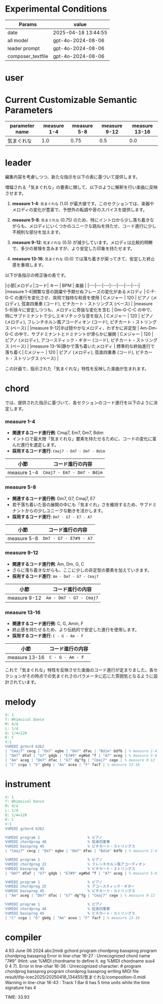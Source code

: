 # Experimental Conditions
|Params|value|
|---|---|
|date|	2025-04-18 13:44:55|
|all model|	gpt-4o-2024-08-06|
|leader prompt|	gpt-4o-2024-08-06|
|composer_textfile|	gpt-4o-2024-08-06|


# user  
# Current Customizable Semantic Parameters
| parameter name | measure 1-4 | measure 5-8 | measure 9-12 | measure 13-16 |
|---|---|---|---|---|
| 気まぐれな | 1.0 | 0.75 | 0.5 | 0.0 |


# leader  
編集内容を考慮しつつ、新たな指示を以下の表に基づいて提供します。

増幅される「気まぐれな」の要素に関して、以下のように解釈を行い楽曲に反映させます。

1. **measure 1-4**: `気まぐれな` (1.0) が最大値です。このセクションでは、楽器やメロディの変化が豊富で、予想外の転調や音のスパイスを提供します。

2. **measure 5-8**: `気まぐれな` (0.75) のため、特にイントロから少し落ち着きながらも、メロディにいくつかのユニークな跳ねを持たせ、コード進行に少し不規則な部分を加えます。

3. **measure 9-12**: `気まぐれな` (0.5) が減少しています。メロディは比較的明瞭で、多少の冒険を含みますが、より安定した印象を持たせます。

4. **measure 13-16**: `気まぐれな` (0.0) では落ち着きが戻ってきて、安定した終止感を重視します。

以下が各指示の修正後の表です。

|小節|メロディ|コード| キー | BPM | 楽器 |
|---|---|---|---|---|---|---|
|measure 1-4|頻繁な音の跳躍や予期せぬフレーズの変化があるメロディ | C-F-G-C の進行を変化させ、突飛で独特な和音を使用 | Cメジャー | 120 | ピアノ (メロディ), 弦楽四重奏 (コード), ピチカート・ストリングス (ベース) |
|measure 5-8|徐々に安定しつつも、メロディに奇抜な変化を含む | Dm-G-C-C の中で、特にサブドミナントで少しエキゾチックな音を投入 | Cメジャー | 120 | ピアノ (メロディ), フレンチホルン風アコーディオン (コード), ピチカート・ストリングス (ベース) |
|measure 9-12|半ば穏やかなメロディ、わずかに非定型 | Am-Dm-G-C の中で、サブドミナントとドミナントが滑らかに展開 | Cメジャー | 120 | ピアノ (メロディ), アコースティック・ギター (コード), ピチカート・ストリングス (ベース) |
|measure 13-16|静かで落ち着いたメロディ | 標準的な終始進行で落ち着く| Cメジャー | 120 | ピアノ (メロディ), 弦楽四重奏 (コード), ピチカート・ストリングス (ベース) |

この計画で、指示された「気まぐれな」特性を反映した楽曲が生まれます。

# chord  
では、提供された指示に基づいて、各セクションのコード進行を以下のように決定します。

### measure 1-4
- **関連するコード進行例**: Cmaj7, Em7, Dm7, Bdim
- イントロで最大限「気まぐれな」要素を持たせるために、コードの変化に富んだ進行を選定します。
- **採用するコード進行**: `Cmaj7 - Em7 - Dm7 - Bdim`

|小節|コード進行の内容|
|---|---|
|measure 1-4|`Cmaj7 - Em7 - Dm7 - Bdim`|

### measure 5-8
- **関連するコード進行例**: Dm7, G7, Cmaj7, E7
- 若干落ち着いた音の展開の中にも「気まぐれ」さを維持するため、サブドミナントからの少しユニークな動きを活かします。
- **採用するコード進行**: `Dm7 - G7 - E7 - A7`

|小節|コード進行の内容|
|---|---|
|measure 5-8|`Dm7 - G7 - E7#9 - A7`|

### measure 9-12
- **関連するコード進行例**: Am, Dm, G, C
- さらに落ち着きながらも、ここに少しの非定型の要素を加えていきます。
- **採用するコード進行**: `Am - Dm7 - G7 - Cmaj7`

|小節|コード進行の内容|
|---|---|
|measure 9-12|`Am - Dm7 - G7 - Cmaj7`|

### measure 13-16
- **関連するコード進行例**: C, G, Amin, F
- 終止感を持たせるため、より伝統的で安定した進行を使用します。
- **採用するコード進行**: `C - G - Am - F`

|小節|コード進行の内容|
|---|---|
|measure 13-16| `C - G - Am - F`|

これで「気まぐれな」特性を反映させた楽曲のコード進行が定まりました。各セクションがその時点での気まぐれさのパラメータに応じた雰囲気となるように設計されています。

# melody  
```abc
X: 1
T: Whimsical Dance
M: 4/4
L: 1/4
Q: 1/4=120
K: C
V:1
%%MIDI gchord b2b2
| "Cmaj7" cecg | "Em7" egbe | "Dm7" dfac | "Bdim" bdfb | % measure 1-4
| "Dm7" dfaf | "G7" gdgb | "E7#9" eg#bd ^f | "A7" aceg | % measure 5-8
| "Am" aceg | "Dm7" dfac | "G7" dg^fg | "Cmaj7" cege | % measure 9-12
| "C" ccga | "G" gbdg | "Am" acea | "F" facf | % measure 13-16
```

# instrument  
```abc
X: 1
T: Whimsical Dance
M: 4/4
L: 1/4
Q: 1/4=120
K: C
V:1
%%MIDI gchord b2b2

%%MIDI program 1                      % ピアノ
%%MIDI chordprog 48                   % 弦楽四重奏
%%MIDI bassprog 45                    % ピチカート・ストリングス
| "Cmaj7" cecg | "Em7" egbe | "Dm7" dfac | "Bdim" bdfb | % measure 1-4

%%MIDI program 1                      % ピアノ
%%MIDI chordprog 22                   % フレンチホルン風アコーディオン
%%MIDI bassprog 45                    % ピチカート・ストリングス
| "Dm7" dfaf | "G7" gdgb | "E7#9" eg#bd ^f | "A7" aceg | % measure 5-8

%%MIDI program 1                      % ピアノ
%%MIDI chordprog 25                   % アコースティック・ギター
%%MIDI bassprog 45                    % ピチカート・ストリングス
| "Am" aceg | "Dm7" dfac | "G7" dg^fg | "Cmaj7" cege | % measure 9-12

%%MIDI program 1                      % ピアノ
%%MIDI chordprog 48                   % 弦楽四重奏
%%MIDI bassprog 45                    % ピチカート・ストリングス
| "C" ccga | "G" gbdg | "Am" acea | "F" facf | % measure 13-16
```

# compiler  
4.93 June 06 2024 abc2midi
gchord
program
chordprog
bassprog
program
chordprog
bassprog
Error in line-char 16-27 : Unrecognized chord name "7#9"
(Hint: use %MIDI chordname to define it. eg %MIDI chordname sus4 0 4 7).
Error in line-char 16-36 : Unrecognized character: #
program
chordprog
bassprog
program
chordprog
bassprog
writing MIDI file result/ifip-icec2025/20250418_134455/気まぐれな/composition-0.midi
Warning in line-char 16-43 : Track 1 Bar 6 has 5 time units while the time signature has 4


TIME: 33.93

